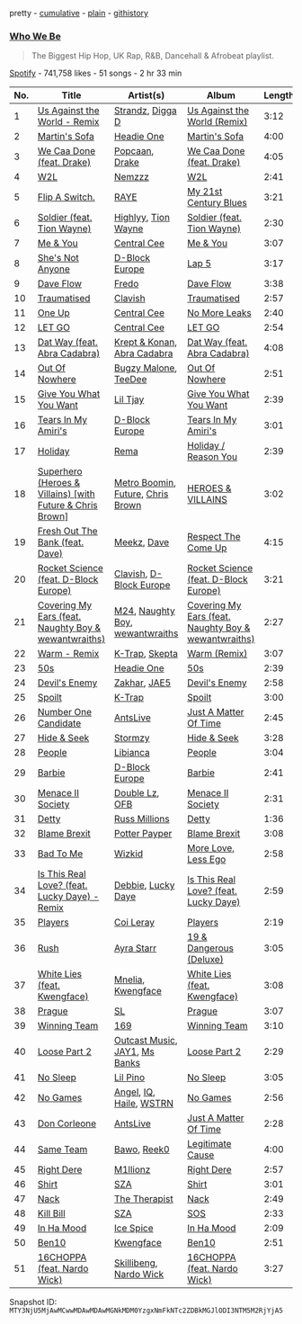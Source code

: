 pretty - [cumulative](/playlists/cumulative/37i9dQZF1DXcDoDDetPsEg.md) - [plain](/playlists/plain/37i9dQZF1DXcDoDDetPsEg) - [githistory](https://github.githistory.xyz/mackorone/spotify-playlist-archive/blob/main/playlists/plain/37i9dQZF1DXcDoDDetPsEg)

### [Who We Be](https://open.spotify.com/playlist/37i9dQZF1DXcDoDDetPsEg)

> The Biggest Hip Hop, UK Rap, R&B, Dancehall & Afrobeat playlist.

[Spotify](https://open.spotify.com/user/spotify) - 741,758 likes - 51 songs - 2 hr 33 min

| No. | Title | Artist(s) | Album | Length |
|---|---|---|---|---|
| 1 | [Us Against the World \- Remix](https://open.spotify.com/track/0pGecxPm2EOIQgc241d38t) | [Strandz](https://open.spotify.com/artist/33X2jfLSVyDevoksJjRZoS), [Digga D](https://open.spotify.com/artist/57n1OF36WvtOeATY6WQ6iw) | [Us Against the World \(Remix\)](https://open.spotify.com/album/5SZXD6IbW91jQKMTJmwlvv) | 3:12 |
| 2 | [Martin's Sofa](https://open.spotify.com/track/6iJUSrA6XoX4FNLGPqzHOv) | [Headie One](https://open.spotify.com/artist/6UCQYrcJ6wab6gnQ89OJFh) | [Martin's Sofa](https://open.spotify.com/album/5ywIBJnydB9IMqgg0XDU6O) | 4:00 |
| 3 | [We Caa Done \(feat\. Drake\)](https://open.spotify.com/track/6rb3wFQ66EWR7DcPG0oEE1) | [Popcaan](https://open.spotify.com/artist/62DmErcU7dqZbJaDqwsqzR), [Drake](https://open.spotify.com/artist/3TVXtAsR1Inumwj472S9r4) | [We Caa Done \(feat\. Drake\)](https://open.spotify.com/album/4yJNcgX3otzDbMMyrdJBN5) | 4:05 |
| 4 | [W2L](https://open.spotify.com/track/6hbaeTUKbpRhqs7DntRjGL) | [Nemzzz](https://open.spotify.com/artist/3DHtfeD4PsmR9YGhCP4VF7) | [W2L](https://open.spotify.com/album/6Vgw8H7YYcQnT1imAr4FOL) | 2:41 |
| 5 | [Flip A Switch.](https://open.spotify.com/track/252ZECHopILLs10pMfE76N) | [RAYE](https://open.spotify.com/artist/5KKpBU5eC2tJDzf0wmlRp2) | [My 21st Century Blues](https://open.spotify.com/album/3U8n8LzBx2o9gYXvvNq4uH) | 3:21 |
| 6 | [Soldier \(feat\. Tion Wayne\)](https://open.spotify.com/track/54PIzfYXuwLwRklIMNhQ1t) | [Highlyy](https://open.spotify.com/artist/4JmaulM4hnNKJzvNgdxx3B), [Tion Wayne](https://open.spotify.com/artist/7b79bQFziJFedJb75k6hFt) | [Soldier \(feat\. Tion Wayne\)](https://open.spotify.com/album/04ZtNp3g6UDAZttdhge7AC) | 2:30 |
| 7 | [Me & You](https://open.spotify.com/track/12Us8e6NFesdkXKf4StU1I) | [Central Cee](https://open.spotify.com/artist/5H4yInM5zmHqpKIoMNAx4r) | [Me & You](https://open.spotify.com/album/6V5o0b3ALGp5hkSew9Ms42) | 3:07 |
| 8 | [She's Not Anyone](https://open.spotify.com/track/58VQMrt5md1pozhyeM3MeG) | [D\-Block Europe](https://open.spotify.com/artist/5VadK1havLhK1OpKYsXv9y) | [Lap 5](https://open.spotify.com/album/60qboewMs8i1L2a0fEGcVl) | 3:17 |
| 9 | [Dave Flow](https://open.spotify.com/track/5ajPDIvcDgbg0THed3G8To) | [Fredo](https://open.spotify.com/artist/3rbtPd0NcvhO2AzMfzx90z) | [Dave Flow](https://open.spotify.com/album/4C5NX9Ihp0F1z5HQ7iHR2P) | 3:38 |
| 10 | [Traumatised](https://open.spotify.com/track/2L717z38Qgcs4XvmXXxjHL) | [Clavish](https://open.spotify.com/artist/4ygR3mAG9AsBRVKIlmFYP1) | [Traumatised](https://open.spotify.com/album/2ruzEAmfk6jx6hpcqJVna6) | 2:57 |
| 11 | [One Up](https://open.spotify.com/track/6R6ZS5HYH4RdXkjEwEJO5R) | [Central Cee](https://open.spotify.com/artist/5H4yInM5zmHqpKIoMNAx4r) | [No More Leaks](https://open.spotify.com/album/1HTdVIlFgO8o2Oby5rdXs0) | 2:40 |
| 12 | [LET GO](https://open.spotify.com/track/3zkyus0njMCL6phZmNNEeN) | [Central Cee](https://open.spotify.com/artist/5H4yInM5zmHqpKIoMNAx4r) | [LET GO](https://open.spotify.com/album/1QYPAEk2Ksj3WPv3mvoDnL) | 2:54 |
| 13 | [Dat Way \(feat\. Abra Cadabra\)](https://open.spotify.com/track/1rBmGER5cjsRqorIGJGcnv) | [Krept & Konan](https://open.spotify.com/artist/31lnFZEM6ysvjOx59VyxRE), [Abra Cadabra](https://open.spotify.com/artist/1ZHk8dteZz6Vi2HFp4hGoM) | [Dat Way \(feat\. Abra Cadabra\)](https://open.spotify.com/album/4mUvjgh6IUsYg95mRh6AQP) | 4:08 |
| 14 | [Out Of Nowhere](https://open.spotify.com/track/220n79cLlh2NwvlIEEKpKt) | [Bugzy Malone](https://open.spotify.com/artist/4Dokdwa3WB7ilQ2c2qvIBL), [TeeDee](https://open.spotify.com/artist/6ZzzrehTAdrM8y6saVjtoN) | [Out Of Nowhere](https://open.spotify.com/album/0SyfGDD3DX6iiGXPOkH8z9) | 2:51 |
| 15 | [Give You What You Want](https://open.spotify.com/track/6PQK1Y3Dl6dym9pj0y9Chy) | [Lil Tjay](https://open.spotify.com/artist/6jGMq4yGs7aQzuGsMgVgZR) | [Give You What You Want](https://open.spotify.com/album/49OQ6tF3eo3Fdgp3GMhHep) | 2:39 |
| 16 | [Tears In My Amiri's](https://open.spotify.com/track/11jbH68hBKmLTTsGP0YvWG) | [D\-Block Europe](https://open.spotify.com/artist/5VadK1havLhK1OpKYsXv9y) | [Tears In My Amiri's](https://open.spotify.com/album/3b69Kmo9ZwejpFtCuxG5pq) | 3:01 |
| 17 | [Holiday](https://open.spotify.com/track/0GfCR4T6WOErZOw1557ln7) | [Rema](https://open.spotify.com/artist/46pWGuE3dSwY3bMMXGBvVS) | [Holiday / Reason You](https://open.spotify.com/album/1NbIj94iC99QFhVA1nBuGX) | 2:39 |
| 18 | [Superhero \(Heroes & Villains\) \[with Future & Chris Brown\]](https://open.spotify.com/track/0vjeOZ3Ft5jvAi9SBFJm1j) | [Metro Boomin](https://open.spotify.com/artist/0iEtIxbK0KxaSlF7G42ZOp), [Future](https://open.spotify.com/artist/1RyvyyTE3xzB2ZywiAwp0i), [Chris Brown](https://open.spotify.com/artist/7bXgB6jMjp9ATFy66eO08Z) | [HEROES & VILLAINS](https://open.spotify.com/album/7txGsnDSqVMoRl6RQ9XyZP) | 3:02 |
| 19 | [Fresh Out The Bank \(feat\. Dave\)](https://open.spotify.com/track/6MmnTuOVSGCcW0qX20nvIv) | [Meekz](https://open.spotify.com/artist/1Pm6hTRjgSkT3B4FCQpW4g), [Dave](https://open.spotify.com/artist/6Ip8FS7vWT1uKkJSweANQK) | [Respect The Come Up](https://open.spotify.com/album/1MLRMDDQlOdUPBUcpc7XmB) | 4:15 |
| 20 | [Rocket Science \(feat\. D\-Block Europe\)](https://open.spotify.com/track/6g9w2kMmb0SpHY4ADT4z6k) | [Clavish](https://open.spotify.com/artist/4ygR3mAG9AsBRVKIlmFYP1), [D\-Block Europe](https://open.spotify.com/artist/5VadK1havLhK1OpKYsXv9y) | [Rocket Science \(feat\. D\-Block Europe\)](https://open.spotify.com/album/2mBUGGJbJMNLlTc7YVxzos) | 3:21 |
| 21 | [Covering My Ears \(feat\. Naughty Boy & wewantwraiths\)](https://open.spotify.com/track/1M3VBabFRFPZnO3FB0P4JA) | [M24](https://open.spotify.com/artist/601bmA9VRZnMVclsxG7W6T), [Naughty Boy](https://open.spotify.com/artist/1bT7m67vi78r2oqvxrP3X5), [wewantwraiths](https://open.spotify.com/artist/3LYyk2fBTwdAw3aN6hrrY2) | [Covering My Ears \(feat\. Naughty Boy & wewantwraiths\)](https://open.spotify.com/album/3SqdodwZEZ4nFcwbw2Vvnj) | 2:27 |
| 22 | [Warm \- Remix](https://open.spotify.com/track/3Hha9pVZsWGwQiFKvsMrwS) | [K\-Trap](https://open.spotify.com/artist/39XT9gMoNmMCOlvTTR273m), [Skepta](https://open.spotify.com/artist/2p1fiYHYiXz9qi0JJyxBzN) | [Warm \(Remix\)](https://open.spotify.com/album/1kiTzXHYN9CC5BfKrkjKbT) | 3:07 |
| 23 | [50s](https://open.spotify.com/track/3xGMOMy5PeVOoIl8zjzxRN) | [Headie One](https://open.spotify.com/artist/6UCQYrcJ6wab6gnQ89OJFh) | [50s](https://open.spotify.com/album/5NB0lhneowD68OlfY44Ed0) | 2:39 |
| 24 | [Devil's Enemy](https://open.spotify.com/track/1emHD7AyFLPpXzCJlJQra9) | [Zakhar](https://open.spotify.com/artist/6sGJ9AOz3XJH8S8WDcZUUO), [JAE5](https://open.spotify.com/artist/3NbqBIc16CNAe5nYSmHR3p) | [Devil's Enemy](https://open.spotify.com/album/2LXhXbj69PT7gMqvqjUJD0) | 2:58 |
| 25 | [Spoilt](https://open.spotify.com/track/6uPzjHmUcrErMjg4McdTnh) | [K\-Trap](https://open.spotify.com/artist/39XT9gMoNmMCOlvTTR273m) | [Spoilt](https://open.spotify.com/album/0dqONCbDsca2ZgZ4daM8CJ) | 3:00 |
| 26 | [Number One Candidate](https://open.spotify.com/track/3qk2QJ5JR6IO2LBMqkOnx7) | [AntsLive](https://open.spotify.com/artist/3JYp3dC5wTBWagBRR5fjpk) | [Just A Matter Of Time](https://open.spotify.com/album/4SI5eZJ5UYpS1057wiqlXv) | 2:45 |
| 27 | [Hide & Seek](https://open.spotify.com/track/7cFPWLFiE60sdgzPsyydUJ) | [Stormzy](https://open.spotify.com/artist/2SrSdSvpminqmStGELCSNd) | [Hide & Seek](https://open.spotify.com/album/1PTZnwfkh9YQUJLSdBOvFe) | 3:28 |
| 28 | [People](https://open.spotify.com/track/26b3oVLrRUaaybJulow9kz) | [Libianca](https://open.spotify.com/artist/7kjSuFGKhLm8b5qXoMhRkJ) | [People](https://open.spotify.com/album/5Hmh6N8oisrcuZKa8EY5dn) | 3:04 |
| 29 | [Barbie](https://open.spotify.com/track/5wwIUZVGc2ypBa6Z717HHh) | [D\-Block Europe](https://open.spotify.com/artist/5VadK1havLhK1OpKYsXv9y) | [Barbie](https://open.spotify.com/album/6lkmWmRKFbC8LZlC7RxoIl) | 2:41 |
| 30 | [Menace II Society](https://open.spotify.com/track/2hSUMQu3NduxIALm2riTOh) | [Double Lz](https://open.spotify.com/artist/4Al9wqYpl2Yi1XfUrDrZmS), [OFB](https://open.spotify.com/artist/0koPE9U3b5XYArKa7R2TLm) | [Menace II Society](https://open.spotify.com/album/7hEkvnb4BgSY7yMlxZeC6Y) | 2:31 |
| 31 | [Detty](https://open.spotify.com/track/4Ait68EQ4BdYBDhwNxUuJJ) | [Russ Millions](https://open.spotify.com/artist/3FoFW2AoUGRHBacC6i4x4p) | [Detty](https://open.spotify.com/album/3EiTw7yDAgcyrmi8QY10NT) | 1:36 |
| 32 | [Blame Brexit](https://open.spotify.com/track/6SvG9RqYVvdvj14vVH8d4F) | [Potter Payper](https://open.spotify.com/artist/7bZpYWk0ZZN7CkOeXbAY0Z) | [Blame Brexit](https://open.spotify.com/album/06C78rpL9iz62Y6fRyMCgR) | 3:08 |
| 33 | [Bad To Me](https://open.spotify.com/track/2HYcI74UpbMMxLZ1m7Xnfn) | [Wizkid](https://open.spotify.com/artist/3tVQdUvClmAT7URs9V3rsp) | [More Love, Less Ego](https://open.spotify.com/album/73rKiFhHZatrwJL0B1F6hY) | 2:58 |
| 34 | [Is This Real Love? \(feat\. Lucky Daye\) \- Remix](https://open.spotify.com/track/2RNCC8Bn7umBNJKNbtDFgO) | [Debbie](https://open.spotify.com/artist/36qFUmqGdV8FYYhXIDhc17), [Lucky Daye](https://open.spotify.com/artist/5Vuvs6Py2JRU7WiFDVsI7J) | [Is This Real Love? \(feat\. Lucky Daye\)](https://open.spotify.com/album/7wEXjP2EIz3p3EmmCXg958) | 2:59 |
| 35 | [Players](https://open.spotify.com/track/6UN73IYd0hZxLi8wFPMQij) | [Coi Leray](https://open.spotify.com/artist/6AMd49uBDJfhf30Ak2QR5s) | [Players](https://open.spotify.com/album/4cAAsw7mPkGt15GXQzWlrM) | 2:19 |
| 36 | [Rush](https://open.spotify.com/track/1xs8bOvm3IzEYmcLJVOc34) | [Ayra Starr](https://open.spotify.com/artist/3ZpEKRjHaHANcpk10u6Ntq) | [19 & Dangerous \(Deluxe\)](https://open.spotify.com/album/16ppCNm1KGCgUS0g3iKqh8) | 3:05 |
| 37 | [White Lies \(feat\. Kwengface\)](https://open.spotify.com/track/5sFnfo4RB4c9jMojpp6eH5) | [Mnelia](https://open.spotify.com/artist/4DDsQzXhKIC2F70cjMP7ec), [Kwengface](https://open.spotify.com/artist/5O1YiYFy3CEWD2lkOmoerV) | [White Lies \(feat\. Kwengface\)](https://open.spotify.com/album/5SP4C1eYeOVwLxqK2sxkW7) | 3:08 |
| 38 | [Prague](https://open.spotify.com/track/5wv5S85hL6ZWSglUvBESMJ) | [SL](https://open.spotify.com/artist/0wY1K9SgxbaRfoFRmSR5x5) | [Prague](https://open.spotify.com/album/5ErvLAoAruWhuaR20mwQPC) | 3:07 |
| 39 | [Winning Team](https://open.spotify.com/track/3SHvKUgmbz7jwf8laSwnrb) | [169](https://open.spotify.com/artist/39YXk0KLGQwWNHIAkrQngR) | [Winning Team](https://open.spotify.com/album/46hrvcLMVmBd5hoVMciuZQ) | 3:10 |
| 40 | [Loose Part 2](https://open.spotify.com/track/060r6Jnv9v1oskexnCDCZj) | [Outcast Music](https://open.spotify.com/artist/2uNmS44lGiSLAV7R7jjbbh), [JAY1](https://open.spotify.com/artist/0BKx4UjPvXVGY15u0xFbbi), [Ms Banks](https://open.spotify.com/artist/4imxqng3RrOBmykL2DhIJC) | [Loose Part 2](https://open.spotify.com/album/1umMtqVK3LBlgSsWZDioUT) | 2:29 |
| 41 | [No Sleep](https://open.spotify.com/track/3jIH50Mi1ch3XtHvXcAPtn) | [Lil Pino](https://open.spotify.com/artist/5rY5e6BPOIfWJI1LsR8DCl) | [No Sleep](https://open.spotify.com/album/4HEGO2kaQCPHJ0iMNBaMOz) | 3:05 |
| 42 | [No Games](https://open.spotify.com/track/5AGhBP57akSYR9rW7NPsoy) | [Angel](https://open.spotify.com/artist/6RIJu05yhEIYskbVgxmk3R), [IQ](https://open.spotify.com/artist/10jSImvLGufcMdETaNGvsv), [Haile](https://open.spotify.com/artist/48Zl8yw6YhIsymNwvNMlnM), [WSTRN](https://open.spotify.com/artist/5nSAh3wlH7VaqpnkiMjzDs) | [No Games](https://open.spotify.com/album/0huBlSgNZ9DqOJvgyEz8Sm) | 2:56 |
| 43 | [Don Corleone](https://open.spotify.com/track/5Fby0xD0t0TBCKB36m75aw) | [AntsLive](https://open.spotify.com/artist/3JYp3dC5wTBWagBRR5fjpk) | [Just A Matter Of Time](https://open.spotify.com/album/4SI5eZJ5UYpS1057wiqlXv) | 2:28 |
| 44 | [Same Team](https://open.spotify.com/track/5Z0bbZMs1nIrDv7S3hSyRs) | [Bawo](https://open.spotify.com/artist/1nrJKGxkiSY6FjJRXcc9CB), [Reek0](https://open.spotify.com/artist/28gviylYNuXOlKWXYQ87uD) | [Legitimate Cause](https://open.spotify.com/album/1LPZpvN2QMnfZugwz5rP3r) | 4:00 |
| 45 | [Right Dere](https://open.spotify.com/track/43BFBqFmzGhifDFDnXrPmX) | [M1llionz](https://open.spotify.com/artist/5ZD4VhNTUEnEBTlWQPeyzq) | [Right Dere](https://open.spotify.com/album/1ocmMcLbV8RBtwVEijAgER) | 2:57 |
| 46 | [Shirt](https://open.spotify.com/track/34ZAzO78a5DAVNrYIGWcPm) | [SZA](https://open.spotify.com/artist/7tYKF4w9nC0nq9CsPZTHyP) | [Shirt](https://open.spotify.com/album/6Kqm5aSp69hTaOHTx38hsD) | 3:01 |
| 47 | [Nack](https://open.spotify.com/track/2o8AVV8YssDJKN6zqG20p1) | [The Therapist](https://open.spotify.com/artist/3rp5xD3dLZnUe7QnXxYrm2) | [Nack](https://open.spotify.com/album/6AVdBuT0CI9wSTJhGBRO6d) | 2:49 |
| 48 | [Kill Bill](https://open.spotify.com/track/3OHfY25tqY28d16oZczHc8) | [SZA](https://open.spotify.com/artist/7tYKF4w9nC0nq9CsPZTHyP) | [SOS](https://open.spotify.com/album/07w0rG5TETcyihsEIZR3qG) | 2:33 |
| 49 | [In Ha Mood](https://open.spotify.com/track/0yUaLqhsVsguBpoOPL4cO7) | [Ice Spice](https://open.spotify.com/artist/3LZZPxNDGDFVSIPqf4JuEf) | [In Ha Mood](https://open.spotify.com/album/0CQzO0dUktGpymhtvrIXqW) | 2:09 |
| 50 | [Ben10](https://open.spotify.com/track/4fppyITSfCSeyqVqFv5OAk) | [Kwengface](https://open.spotify.com/artist/5O1YiYFy3CEWD2lkOmoerV) | [Ben10](https://open.spotify.com/album/5UR14pXM7hcP9O0Lt5GBGS) | 2:51 |
| 51 | [16CHOPPA \(feat\. Nardo Wick\)](https://open.spotify.com/track/0QyisrAtBYGswf8KTJkkFV) | [Skillibeng](https://open.spotify.com/artist/5FkUhnHQ0KC63549LHHtst), [Nardo Wick](https://open.spotify.com/artist/0Njy6yR9LykNKYg9yE23QN) | [16CHOPPA \(feat\. Nardo Wick\)](https://open.spotify.com/album/3oRxb1TVeDnj7XdvPa7eZk) | 3:27 |

Snapshot ID: `MTY3NjU5MjAwMCwwMDAwMDAwMGNkMDM0YzgxNmFkNTc2ZDBkMGJlODI3NTM5M2RjYjA5`
